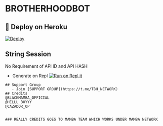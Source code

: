 # BROTHERHOODBOT



## 🚀 Deploy on Heroku 
[![Deploy](https://www.herokucdn.com/deploy/button.svg)](https://dashboard.heroku.com/new?template=https%3A%2F%2Fgithub.com%2FBROTHERHOODBOT%2FBROTHERHOODBOT)

## String Session
No Requirement of API ID and API HASH

   - Generate on Repl [![Run on Repl.it](https://repl.it/badge/github/BROTHERHOODBOT/BROTHERHOODBOT)](https://replit.com/@Jaggi444/TBHUSERBOT#main.py)

```  
## Support Group
   - Join [SUPPORT GROUP](https://t.me/TBH_NETWORK) 
## Credits
@BLACKMAMBA_OFFICIAL
@HELLL_BOYYY
@CAZADOR_OP


### REALLY CREDITS GOES TO MAMBA TEAM WHICH WORKS UNDER MAMBA NETWORK
